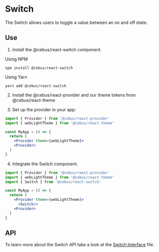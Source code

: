 # Switch

The Switch allows users to toggle a value between an on and off state.

## Use

1. Install the @cebus/react-switch component.

Using NPM

```
npm install @cebus/react-switch
```

Using Yarn

```
yarn add @cebus/react-switch
```

2. Install the @cebus/react-provider and our theme tokens from @cebus/react-theme

3. Set up the provider in your app:

```jsx
import { Provider } from '@cebus/react-provider'
import { webLightTheme } from '@cebus/react-theme'

const MyApp = () => {
  return (
    <Provider theme={webLightTheme}>
    <Provider>
  )
}
```

4. Integrate the Switch component.

```jsx
import { Provider } from '@cebus/react-provider'
import { webLightTheme } from '@cebus/react-theme'
import { Switch } from '@cebus/react-switch'

const MyApp = () => {
  return (
    <Provider theme={webLightTheme}>
      <Switch/>
    <Provider>
  )
}
```

## API

To learn more about the Switch API take a look at the [Switch Interface](src/components/Switch/Switch.types.ts) file.
